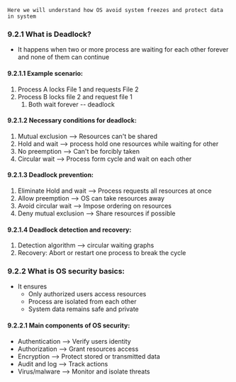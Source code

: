 
```
Here we will understand how OS avoid system freezes and protect data in system
```

### 9.2.1 What is Deadlock?
* It happens when two or more process are waiting for each other forever and none of them can continue

#### 9.2.1.1 Example scenario:
1. Process A locks File 1 and requests File 2
2. Process B locks file 2 and request file 1
	1. Both wait forever -- deadlock

#### 9.2.1.2 Necessary conditions for deadlock:
1. Mutual exclusion --> Resources can't be shared
2. Hold and wait --> process hold one resources while waiting for other
3. No preemption --> Can't be forcibly taken
4. Circular wait --> Process form cycle and wait on each other

#### 9.2.1.3 Deadlock prevention:
1. Eliminate Hold and wait --> Process requests all resources at once
2. Allow preemption --> OS can take resources away
3. Avoid circular wait --> Impose ordering on resources
4. Deny mutual exclusion --> Share resources if possible

#### 9.2.1.4 Deadlock detection and recovery:
1. Detection algorithm --> circular waiting graphs
2. Recovery: Abort or restart one process to break the cycle


### 9.2.2 What is OS security basics:
* It ensures
	* Only authorized users access resources
	* Process are isolated from each other
	* System data remains safe and private

#### 9.2.2.1 Main components of OS security:
* Authentication --> Verify users identity
* Authorization --> Grant resources access
* Encryption --> Protect stored or transmitted data
* Audit and log --> Track actions
* Virus/malware --> Monitor and isolate threats